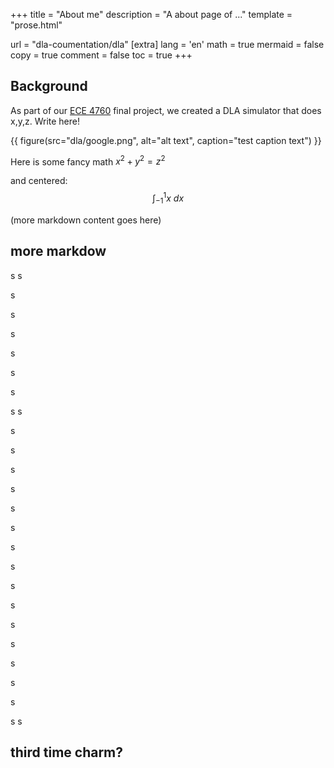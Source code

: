 +++
title = "About me"
description = "A about page of ..."
template = "prose.html"

url = "dla-coumentation/dla"
[extra]
lang = 'en'
math = true
mermaid = false
copy = true
comment = false
toc = true
+++

## Background

As part of our [ECE 4760](https://ece4760.github.io/) final project, we created a
DLA simulator that does x,y,z. Write here!



{{ figure(src="dla/google.png", alt="alt text", caption="test caption text") }}

Here is some fancy math $x^2 + y^2 = z^2$

and centered:
$$ \int_{-1}^1 x\ dx $$

(more markdown content goes here)

## more markdow
s
s

s

s

s

s


s

s

s
s

s

s

s

s


s

s

s

s

s

s

s

s


s

s

s

s
s
## third time charm?
